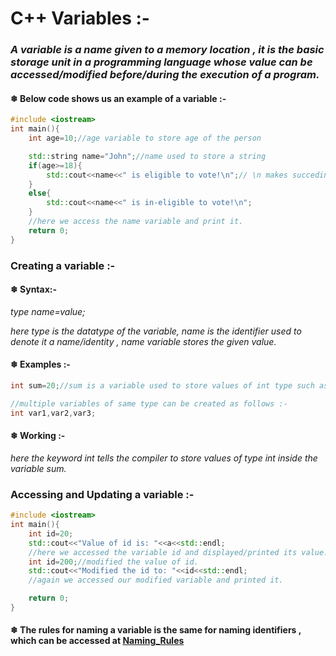 # C++ Variables :-

### *A variable is a name given to a memory location , it is the basic storage unit in a programming language whose value can be accessed/modified before/during the execution of a program.*


#### ❄ Below code shows us an example of a variable :-

```cpp
#include <iostream>
int main(){
    int age=10;//age variable to store age of the person

    std::string name="John";//name used to store a string 
    if(age>=18){
        std::cout<<name<<" is eligible to vote!\n";// \n makes succeding characters to be displayed in the next line.
    }
    else{
        std::cout<<name<<" is in-eligible to vote!\n";
    }
    //here we access the name variable and print it.
    return 0;
}
```

### Creating a variable :-

#### ❄ Syntax:-

*type name=value;*

*here type is the datatype of the variable, name is the identifier used to denote it a name/identity , name variable stores the given value.*

#### ❄ Examples :-

```cpp
int sum=20;//sum is a variable used to store values of int type such as 1,2,3,20 etc.

//multiple variables of same type can be created as follows :-
int var1,var2,var3;
```
#### ❄ Working :-

*here the keyword int tells the compiler to store values of type int inside the variable sum.*

### Accessing and Updating a variable :-

```cpp
#include <iostream>
int main(){
    int id=20;
    std::cout<<"Value of id is: "<<a<<std::endl;
    //here we accessed the variable id and displayed/printed its value.
    int id=200;//modified the value of id.
    std::cout<<"Modified the id to: "<<id<<std::endl;
    //again we accessed our modified variable and printed it.

    return 0;
}
```
#### ❄ The rules for naming a variable is the same for naming identifiers , which can be accessed at [Naming_Rules](Identifiers.md)


